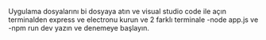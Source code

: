 Uygulama dosyalarını bi dosyaya atın ve visual studio code ile açın terminalden express ve electronu kurun ve 2 farklı terminale -node app.js ve -npm run dev yazın ve denemeye başlayın.
